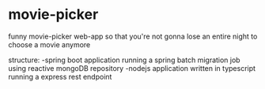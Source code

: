 # movie-picker
funny movie-picker web-app so that you're not gonna lose an entire night to choose a movie anymore

structure:
-spring boot application running a spring batch migration job using reactive mongoDB repository
-nodejs application written in typescript running a express rest endpoint 
